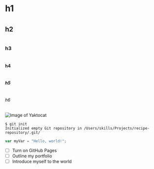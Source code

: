 # <h1>h1</h1>
# <h2>h2</h2>
# <h3>h3</h3>
# <h4>h4</h4>
# <h5>h5</h5>
# <h6>h6</h6>
![Image of Yaktocat](https://octodex.github.com/images/yaktocat.png)

```
$ git init
Initialized empty Git repository in /Users/skills/Projects/recipe-repository/.git/
```
```javascript
var myVar = "Hello, world!";
```

- [ ] Turn on GitHub Pages
- [ ] Outline my portfolio
- [ ] Introduce myself to the world
